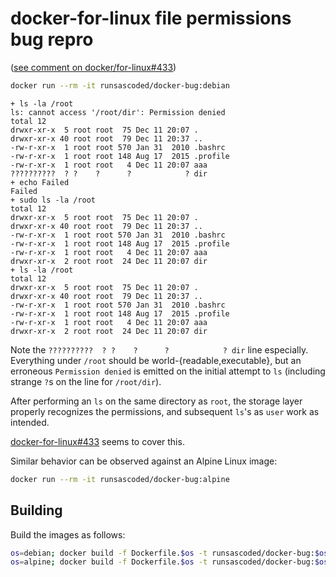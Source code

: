 # docker-for-linux file permissions bug repro
([see comment on docker/for-linux#433](https://github.com/docker/for-linux/issues/433))

```bash
docker run --rm -it runsascoded/docker-bug:debian
```
```
+ ls -la /root
ls: cannot access '/root/dir': Permission denied
total 12
drwxr-xr-x  5 root root  75 Dec 11 20:07 .
drwxr-xr-x 40 root root  79 Dec 11 20:37 ..
-rw-r-xr-x  1 root root 570 Jan 31  2010 .bashrc
-rw-r-xr-x  1 root root 148 Aug 17  2015 .profile
-rw-r-xr-x  1 root root   4 Dec 11 20:07 aaa
??????????  ? ?    ?      ?            ? dir
+ echo Failed
Failed
+ sudo ls -la /root
total 12
drwxr-xr-x  5 root root  75 Dec 11 20:07 .
drwxr-xr-x 40 root root  79 Dec 11 20:37 ..
-rw-r-xr-x  1 root root 570 Jan 31  2010 .bashrc
-rw-r-xr-x  1 root root 148 Aug 17  2015 .profile
-rw-r-xr-x  1 root root   4 Dec 11 20:07 aaa
drwxr-xr-x  2 root root  24 Dec 11 20:07 dir
+ ls -la /root
total 12
drwxr-xr-x  5 root root  75 Dec 11 20:07 .
drwxr-xr-x 40 root root  79 Dec 11 20:37 ..
-rw-r-xr-x  1 root root 570 Jan 31  2010 .bashrc
-rw-r-xr-x  1 root root 148 Aug 17  2015 .profile
-rw-r-xr-x  1 root root   4 Dec 11 20:07 aaa
drwxr-xr-x  2 root root  24 Dec 11 20:07 dir
```

Note the `??????????  ? ?    ?      ?            ? dir` line especially. Everything under `/root` should be world-{readable,executable}, but an erroneous `Permission denied` is emitted on the initial attempt to `ls` (including strange `?`s on the line for `/root/dir`).

After performing an `ls` on the same directory as `root`, the storage layer properly recognizes the permissions, and subsequent `ls`'s as `user` work as intended.

[docker-for-linux#433](https://github.com/docker/for-linux/issues/433) seems to cover this.

Similar behavior can be observed against an Alpine Linux image:
```bash
docker run --rm -it runsascoded/docker-bug:alpine
```

## Building
Build the images as follows:

```bash
os=debian; docker build -f Dockerfile.$os -t runsascoded/docker-bug:$os .
os=alpine; docker build -f Dockerfile.$os -t runsascoded/docker-bug:$os .
```
